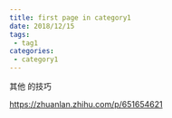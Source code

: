 ```yaml
---
title: first page in category1
date: 2018/12/15
tags:
 - tag1
categories:
 - category1
---
```

其他 的技巧

﻿https://zhuanlan.zhihu.com/p/651654621
